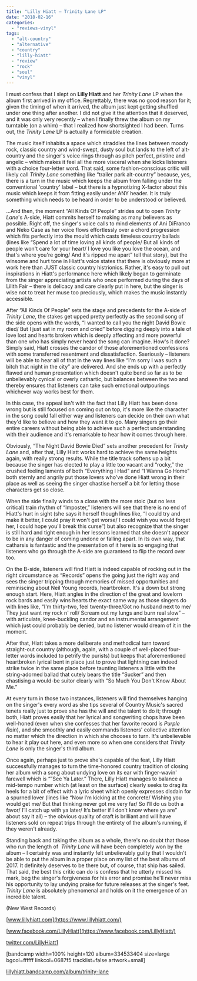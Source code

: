 ```yaml
---
title: "Lilly Hiatt – Trinity Lane LP"
date: "2018-02-16"
categories: 
  - "reviews-vinyl"
tags: 
  - "alt-country"
  - "alternative"
  - "country"
  - "lilly-hiatt"
  - "review"
  - "rock"
  - "soul"
  - "vinyl"
---
```


I must confess that I slept on **Lilly Hiatt** and her _Trinity Lane_ LP when the album first arrived in my office. Regrettably, there was no good reason for it; given the timing of when it arrived, the album just kept getting shuffled under one thing after another. I did not give it the attention that it deserved, and it was only very recently – when I finally threw the album on my turntable (on a whim) – that I realized how shortsighted I had been. Turns out, the _Trinity Lane_ LP is actually a formidable creation.

The music itself inhabits a space which straddles the lines between moody rock, classic country and wind-swept, dusty soul but lands to the left of alt-country and the singer's voice rings through as pitch perfect, pristine and angelic – which makes it feel all the more visceral when she kicks listeners with a choice four-letter word. That said, some fashion-conscious critic will likely call _Trinity Lane_ something like “trailer park alt-country” because, yes, there is a turn in the music which keeps the album from falling under the conventional 'country' label – but there is a hypnotizing X-factor about this music which keeps it from fitting easily under ANY header. It is truly something which needs to be heard in order to be understood or believed.

...And then, the moment “All Kinds Of People” strides out to open _Trinity Lane_'s A-side, Hiatt commits herself to making as many believers as possible. Right off, the singer's voice calls to mind elements of Ani DiFranco and Neko Case as her voice flows effortlessly over a chord progression which fits perfectly into the mould which casts timeless country ballads (lines like “Spend a lot of time loving all kinds of people/ But all kinds of people won't care for your heart/ I love you like you love the ocean, and that's where you're going/ And it's ripped me apart” tell that story), but the winsome and hurt tone in Hiatt's voice states that there is obviously more at work here than JUST classic country histrionics. Rather, it's easy to pull out inspirations in Hiatt's performance here which likely began to germinate from the singer appreciating artists who once performed during the days of Lilith Fair – there is delicacy and care clearly put in here, but the singer is wise not to treat her muse too preciously, which makes the music instantly accessible.

After “All Kinds Of People” sets the stage and precedents for the A-side of _Trinity Lane_, the stakes get upped pretty perfectly as the second song of the side opens with the words, “I wanted to call you the night David Bowie died/ But I just sat in my room and cried” before digging deeply into a tale of love lost and hearts broken which is deeply affecting and more powerful than one who has simply never heard the song can imagine. How's it done? Simply said, Hiatt crosses the candor of those aforementioned confessions with some transferred resentment and dissatisfaction. Sseriously – listeners will be able to hear all of that in the way lines like “I'm sorry I was such a bitch that night in the city” are delivered. And she ends up with a perfectly flawed and human presentation which doesn't quite bend so far as to be unbelievably cynical or overly cathartic, but balances between the two and thereby ensures that listeners can take such emotional outpourings whichever way works best for them.

In this case, the appeal isn't with the fact that Lilly Hiatt has been done wrong but is still focused on coming out on top, it's more like the character in the song could fall either way and listeners can decide on their own what they'd like to believe and how they want it to go. Many singers go their entire careers without being able to achieve such a perfect understanding with their audience and it's remarkable to hear how it comes through here.

Obviously, “The Night David Bowie Died” sets another precedent for _Trinity Lane_ and, after that, Lilly Hiatt works hard to achieve the same heights again, with really strong results. While the title track softens up a bit because the singer has elected to play a little too vacant and “rocky,” the crushed feeling laments of both “Everything I Had” and “I Wanna Go Home” both sternly and angrily put those lovers who've done Hiatt wrong in their place as well as seeing the singer chastise herself a bit for letting those characters get so close.

When the side finally winds to a close with the more stoic (but no less critical) train rhythm of “Imposter,” listeners will see that there is no end of Hiatt's hurt in sight (she says it herself though lines like, “I could try and make it better, I could pray it won't get worse/ I could wish you would forget her, I could hope you'll break this curse”) but also recognize that the singer is still hard and tight enough in her lessons learned that she doesn't appear to be in any danger of coming undone or falling apart. In its own way, that catharsis is fantastic and the presentation of it here is so engaging that listeners who go through the A-side are guaranteed to flip the record over too.

On the B-side, listeners will find Hiatt is indeed capable of rocking out in the right circumstance as “Records” opens the going just the right way and sees the singer tripping through memories of missed opportunities and reminiscing about Neil Young records, heartbroken. It's a down but strong enough start. Here, Hiatt angles in the direction of the great and lovelorn rock bards and easily wins hearts the exact same way as those singers do with lines like, “I'm thirty-two, feel twenty-three/Got no husband next to me/ They just want my rock n' roll/ Scream out my lungs and burn real slow” – with articulate, knee-buckling candor and an instrumental arrangement which just could probably be denied, but no listener would dream of it in the moment.

After that, Hiatt takes a more deliberate and methodical turn toward straight-out country (although, again, with a couple of well-placed four-letter words included to petrify the purists) but keeps that aforementioned heartbroken lyrical bent in place just to prove that lightning can indeed strike twice in the same place before taunting listeners a little with the string-adorned ballad that cutely bears the title “Sucker” and then chastising a would-be suitor clearly with “So Much You Don't Know About Me.”

At every turn in those two instances, listeners will find themselves hanging on the singer's every word as she tips several of Country Music's sacred tenets really just to prove she has the will and the talent to do it; through both, Hiatt proves easily that her lyrical and songwriting chops have been well-honed (even when she confesses that her favorite record is _Purple Rain_), and she smoothly and easily commands listeners' collective attention no matter which the direction in which she chooses to turn. It's unbelievable to hear it play out here, and even more so when one considers that _Trinity Lane_ is only the singer's third album.

Once again, perhaps just to prove she's capable of the feat, Lilly Hiatt successfully manages to turn the time-honored country tradition of closing her album with a song about undying love on its ear with finger-wavin' farewell which is “”See Ya Later.” There, Lilly Hiatt manages to balance a mid-tempo number which (at least on the surface) clearly seeks to drag its heels for a bit of effect with a lyric sheet which openly expresses disdain for a spurned lover (lines like “Now I’m kicking at the concrete/ Wishing you would get me/ But that thinking never got me very far/ So I’ll do us both a favor/ I’ll catch up with ya later/ It’s better if I don’t know where ya are” about say it all) – the obvious quality of craft is brilliant and will have listeners sold on repeat trips through the entirety of the album's running, if they weren't already.

Standing back and taking the album as a whole, there's no doubt that those who run the length of  _Trinity Lane_ will have been completely won by the album – I certainly was and instantly felt unbelievably guilty that I wouldn't be able to put the album in a proper place on my list of the best albums of 2017. It definitely deserves to be there but, of course, that ship has sailed. That said, the best this critic can do is confess that he utterly missed his mark, beg the singer's forgiveness for his error and promise he'll never miss his opportunity to lay undying praise for future releases at the singer's feet. _Trinity Lane_ is absolutely phenomenal and holds on it the emergence of an incredible talent.

(New West Records)

[www.lillyhiatt.com](https://www.lillyhiatt.com/)

[www.facebook.com/LillyHiatt](https://www.facebook.com/LillyHiatt/)

[twitter.com/LillyHiatt1](https://twitter.com/LillyHiatt1?ref_src=twsrc%5Egoogle%7Ctwcamp%5Eserp%7Ctwgr%5Eauthor)

\[bandcamp width=100% height=120 album=334533404 size=large bgcol=ffffff linkcol=0687f5 tracklist=false artwork=small\]

[lillyhiatt.bandcamp.com/album/trinity-lane](https://lillyhiatt.bandcamp.com/album/trinity-lane)
